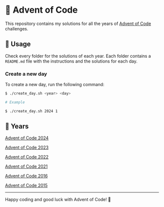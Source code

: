 # 🎄 Advent of Code 

This repository contains my solutions for all the years of [Advent of Code](https://adventofcode.com) challenges.

## 🚀 Usage

Check every folder for the solutions of each year. Each folder contains a `README.md` file with the instructions and the solutions for each day.

### Create a new day

To create a new day, run the following command:

```bash
$ ./create_day.sh <year> <day>

# Example

$ ./create_day.sh 2024 1
```

## 🔄 Years

[Advent of Code 2024](./2024)

[Advent of Code 2023](https://github.com/dcorto/adventofcode2023)

[Advent of Code 2022](https://github.com/dcorto/adventofcode2022)

[Advent of Code 2021](https://github.com/dcorto/adventofcode2021)

[Advent of Code 2016](./2016)

[Advent of Code 2015](./2015)

---

Happy coding and good luck with Advent of Code! 🎉


